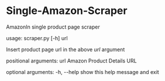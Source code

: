 # Single-Amazon-Scraper
AmazonIn single product page scraper

usage: scraper.py [-h] url 

Insert product page url in the above *url* argument

positional arguments:
 url Amazon Product Details URL 

optional arguments:
 -h, --help show this help message and exit
